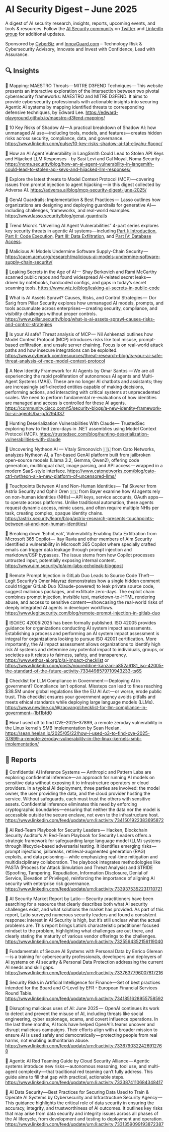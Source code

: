 # AI Security Digest – June 2025

A digest of AI security research, insights, reports, upcoming events, and tools & resources. Follow the [AI Security community](https://linktr.ee/AISECHUB) on [Twitter](https://twitter.com) and [LinkedIn group](https://linkedin.com) for additional updates.

Sponsored by [CyberBiz](https://cyber-biz.com/) and [InnovGuard.com](https://innovguard.com) – Technology Risk & Cybersecurity Advisory, Innovate and Invest with Confidence, Lead with Assurance.

## 🔍 Insights

📌 Mapping: MAESTRO Threats — MITRE D3FEND Techniques — This website presents an interactive exploration of the intersection between two pivotal cybersecurity frameworks: MAESTRO and MITRE D3FEND. It aims to provide cybersecurity professionals with actionable insights into securing Agentic AI systems by mapping identified threats to corresponding defensive techniques, by Edward Lee. https://edward-playground.github.io/maestro-d3fend-mapping/

📌 10 Key Risks of Shadow AI — A practical breakdown of Shadow AI: how unmanaged AI use — including tools, models, and features — creates hidden risks across security, compliance, data, and governance. https://www.linkedin.com/pulse/10-key-risks-shadow-ai-tal-eliyahu-9aopc/

📌 How an AI Agent Vulnerability in LangSmith Could Lead to Stolen API Keys and Hijacked LLM Responses - by Sasi Levi and Gal Moyal, Noma Security - https://noma.security/blog/how-an-ai-agent-vulnerability-in-langsmith-could-lead-to-stolen-api-keys-and-hijacked-llm-responses/

📌 Explore the latest threats to Model Context Protocol (MCP) — covering issues from prompt injection to agent hijacking — in this digest collected by Adversa AI. https://adversa.ai/blog/mcp-security-digest-june-2025/

📌 GenAI Guardrails: Implementation & Best Practices —  Lasso outlines how organizations are designing and deploying guardrails for generative AI — including challenges, frameworks, and real-world examples. https://www.lasso.security/blog/genai-guardrails

📌 Trend Micro’s “Unveiling AI Agent Vulnerabilities” 4-part series explores key security threats in agentic AI systems — including [Part I: Introduction](https://www.trendmicro.com/vinfo/us/security/news/threat-landscape/unveiling-ai-agent-vulnerabilities-part-i-introduction-to-ai-agent-vulnerabilities), [Part II: Code Execution](https://www.trendmicro.com/vinfo/us/security/news/cybercrime-and-digital-threats/unveiling-ai-agent-vulnerabilities-code-execution), [Part III: Data Exfiltration](https://www.trendmicro.com/vinfo/us/security/news/threat-landscape/unveiling-ai-agent-vulnerabilities-part-iii-data-exfiltration), and [Part IV: Database Access](https://www.trendmicro.com/vinfo/us/security/news/vulnerabilities-and-exploits/unveiling-ai-agent-vulnerabilities-part-iv-database-access-vulnerabilities).

📌 Malicious AI Models Undermine Software Supply-Chain Security — https://cacm.acm.org/research/malicious-ai-models-undermine-software-supply-chain-security/

📌 Leaking Secrets in the Age of AI —  Shay Berkovich and Rami McCarthy scanned public repos and found widespread AI-related secret leaks — driven by notebooks, hardcoded configs, and gaps in today’s secret scanning tools. https://www.wiz.io/blog/leaking-ai-secrets-in-public-code

📌 What is AI Assets Sprawl? Causes, Risks, and Control Strategies —  Dor Sarig from Pillar Security explores how unmanaged AI models, prompts, and tools accumulate across enterprises — creating security, compliance, and visibility challenges without proper controls. https://www.pillar.security/blog/what-is-ai-assets-sprawl-causes-risks-and-control-strategies   

📌 Is your AI safe? Threat analysis of MCP —  Nil Ashkenazi outlines how Model Context Protocol (MCP) introduces risks like tool misuse, prompt-based exfiltration, and unsafe server chaining. Focus is on real-world attack paths and how insecure integrations can be exploited. https://www.cyberark.com/resources/threat-research-blog/is-your-ai-safe-threat-analysis-of-mcp-model-context-protocol

📌 A New Identity Framework for AI Agents  by Omar Santos — We are all experiencing the rapid proliferation of autonomous AI agents and Multi-Agent Systems (MAS). These are no longer AI chatbots and assistants; they are increasingly self-directed entities capable of making decisions, performing actions, and interacting with critical systems at unprecedented scales. We need to perform fundamental re-evaluations of how identities are managed and access is controlled for these AI agents. https://community.cisco.com/t5/security-blogs/a-new-identity-framework-for-ai-agents/ba-p/5294337

📌 Hunting Deserialization Vulnerabilities With Claude —  TrustedSec exploring how to find zero-days in .NET assemblies using Model Context Protocol (MCP). https://trustedsec.com/blog/hunting-deserialization-vulnerabilities-with-claude

📌 Uncovering Nytheon AI — Vitaly Simonovich 🇮🇱 from Cato Networks, analyzes Nytheon AI, a Tor-based GenAI platform built from jailbroken open-source models (Llama 3.2, Gemma, Qwen2), offering code generation, multilingual chat, image parsing, and API access — wrapped in a modern SaaS-style interface. https://www.catonetworks.com/blog/cato-ctrl-nytheon-ai-a-new-platform-of-uncensored-llms/

📌 Touchpoints Between AI and Non-Human Identities —  Tal Skverer from Astrix Security and Ophir Oren 🇮🇱 from Bayer examine how AI agents rely on non-human identities (NHIs) — API keys, service accounts, OAuth apps — to operate across platforms. Unlike traditional automation, these agents request dynamic access, mimic users, and often require multiple NHIs per task, creating complex, opaque identity chains. https://astrix.security/learn/blog/astrix-research-presents-touchpoints-between-ai-and-non-human-identities/

📌 Breaking down ‘EchoLeak’, Vulnerability Enabling Data Exfiltration from Microsoft 365 Copilot —  Itay Ravia and other members of Aim Security identified a vulnerability in Microsoft 365 Copilot where specially crafted emails can trigger data leakage through prompt injection and markdown/CSP bypasses. The issue stems from how Copilot processes untrusted input, potentially exposing internal content. https://www.aim.security/lp/aim-labs-echoleak-blogpost

📌 Remote Prompt Injection in GitLab Duo Leads to Source Code Theft —  Legit Security’s Omer Mayraz demonstrates how a single hidden comment could trigger GitLab Duo (Claude-powered) to leak private source code, suggest malicious packages, and exfiltrate zero-days. The exploit chain combines prompt injection, invisible text, markdown-to-HTML rendering abuse, and access to sensitive content — showcasing the real-world risks of deeply integrated AI agents in developer workflows. https://www.legitsecurity.com/blog/remote-prompt-injection-in-gitlab-duo

📌 ISO/IEC 42005:2025 has been formally published. ISO 42005 provides guidance for organizations conducting AI system impact assessments. Establishing a process and performing an AI system impact assessment is integral for organizations looking to pursue ISO 42001 certification. More importantly, the AI impact assessment allows organizations to identify high risk AI systems and determine any potential impact to individuals, groups, or societies as it relates to fairness, safety, and transparency. https://www.ethos-ai.org/p/ai-impact-checklist or https://www.linkedin.com/posts/noureddine-kanzari-a852a6181_iso-42005-the-standard-of-the-future-activity-7334498579710943233-ts6S

📌 Checklist for LLM Compliance in Government — Deploying AI in government? Compliance isn’t optional. Missteps can lead to fines reaching $38.5M under global regulations like the EU AI Act — or worse, erode public trust. This checklist ensures your government agency avoids pitfalls and meets ethical standards while deploying large language models (LLMs). https://www.newline.co/@zaoyang/checklist-for-llm-compliance-in-government--1bf1bfd0

📌 How I used o3 to find CVE-2025–37899, a remote zeroday vulnerability in the Linux kernel’s SMB implementation by Sean Heelan. https://sean.heelan.io/2025/05/22/how-i-used-o3-to-find-cve-2025-37899-a-remote-zeroday-vulnerability-in-the-linux-kernels-smb-implementation/

## 📄 Reports

📘 Confidential AI Inference Systems — Anthropic and Pattern Labs are exploring confidential inference — an approach for running AI models on sensitive data without exposing it to infrastructure operators or cloud providers. In a typical AI deployment, three parties are involved: the model owner, the user providing the data, and the cloud provider hosting the service. Without safeguards, each must trust the others with sensitive assets. Confidential inference eliminates this need by enforcing cryptographic boundaries — ensuring that neither the data nor the model is accessible outside the secure enclave, not even to the infrastructure host. https://www.linkedin.com/feed/update/urn:li:activity:7341501922383695872

📘 AI Red-Team Playbook for Security Leaders —  Hacken, Blockchain Security Auditor’s AI Red-Team Playbook for Security Leaders offers a strategic framework for safeguarding large language model (LLM) systems through lifecycle-based adversarial testing. It identifies emerging risks — prompt injections, jailbreaks, retrieval-augmented generation (RAG) exploits, and data poisoning — while emphasizing real-time mitigation and multidisciplinary collaboration. The playbook integrates methodologies like PASTA (Process for Attack Simulation and Threat Analysis) and STRIDE (Spoofing, Tampering, Repudiation, Information Disclosure, Denial of Service, Elevation of Privilege), reinforcing the importance of aligning AI security with enterprise risk governance. https://www.linkedin.com/feed/update/urn:li:activity:7339375352231710721

📘 AI Security Market Report by Latio — Security practitioners have been searching for a resource that clearly describes both what AI security challenges exist, and what solutions the market has provided. As part of this report, Latio surveyed numerous security leaders and found a consistent response: interest in AI Security is high, but it’s still unclear what the actual problems are. This report brings Latio’s characteristic practitioner focused mindset to the problem, highlighting what challenges are out there, and clearly stating the maturity of various vendor offerings to the challenges. https://www.linkedin.com/feed/update/urn:li:activity:7325564352156119040

📘 Fundamentals of Secure AI Systems with Personal Data by Enrico Glerean — is a training for cybersecurity professionals, developers and deployers of AI systems on AI security & Personal Data Protection addressing the current AI needs and skill gaps. https://www.linkedin.com/feed/update/urn:li:activity:7337637796007817216

📘 Security Risks in Artificial Intelligence for Finance — Set of best practices intended for the Board and C-Level by EFR - European Financial Services Round Table. https://www.linkedin.com/feed/update/urn:li:activity:7341851628955758592

📘 Disrupting malicious uses of AI: June 2025 —  OpenAI continues its work to detect and prevent the misuse of AI, including threats like social engineering, cyber espionage, scams, and covert influence operations. In the last three months, AI tools have helped OpenAI’s teams uncover and disrupt malicious campaigns. Their efforts align with a broader mission to ensure AI is used safely and democratically — protecting people from real harms, not enabling authoritarian abuse. https://www.linkedin.com/feed/update/urn:li:activity:7336790322426912768

📘 Agentic AI Red Teaming Guide by Cloud Security Alliance — Agentic systems introduce new risks — autonomous reasoning, tool use, and multi-agent complexity — that traditional red teaming can’t fully address. This guide aims to fill that gap with practical, actionable steps. https://www.linkedin.com/feed/update/urn:li:activity:7333874110684348417

📘 AI Data Security — Best Practices for Securing Data Used to Train & Operate AI Systems by Cybersecurity and Infrastructure Security Agency — This guidance highlights the critical role of data security in ensuring the accuracy, integrity, and trustworthiness of AI outcomes. It outlines key risks that may arise from data security and integrity issues across all phases of the AI lifecycle, from development and testing to deployment and operation. https://www.linkedin.com/feed/update/urn:li:activity:7331359099193872387


